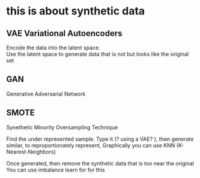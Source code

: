 # this is about synthetic data

## VAE Variational Autoencoders

Encode the data into the latent space.  
Use the latent space to generate data that is not but looks like the original set

## GAN

Generative Adversarial Network

## SMOTE

Synethetic Minority Oversampling Technique

Find the under represented sample. Type it (? using a VAE? ), then generate similar, to reproportionately represent,
Graphically you can use KNN (K-Nearest-Neighbors)

Once generated, then remove the synthetic data that is too near the original
You can use imbalance learn for for this
